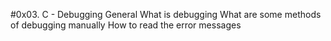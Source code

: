 #0x03. C - Debugging
General
What is debugging
What are some methods of debugging manually
How to read the error messages